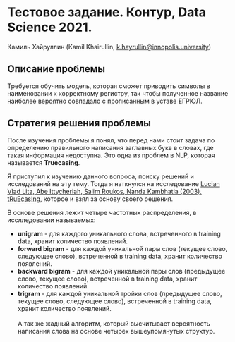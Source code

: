 # Тестовое задание. Контур, Data Science 2021.
Камиль Хайруллин (Kamil Khairullin, k.hayrullin@innopolis.university)

## Описание проблемы

Требуется обучить модель, которая сможет приводить символы в наименовании к корректному регистру, так чтобы полученное название наиболее вероятно совпадало с прописанным в уставе ЕГРЮЛ.

## Стратегия решения проблемы

После изучения проблемы я понял, что перед нами стоит задача по определению правильного написания заглавных букв в словах, где такая информация недоступна. Это одна из проблем в NLP, которая называется **Truecasing**. 

Я приступил к изучению данного вопроса, поиску решений и исследований на эту тему. Тогда я наткнулся на исследование [Lucian Vlad Lita, Abe Ittycheriah, Salim Roukos, Nanda Kambhatla (2003). tRuEcasIng](https://www.cs.cmu.edu/~llita/papers/lita.truecasing-acl2003.pdf), которое и взял за основу своего решения. 

В основе решения лежит четыре частотных распределения, в исслледовании называемых:
- **unigram** - для каждого уникального слова, встреченного в training data, хранит количество появлений.
- **forward bigram** - для каждой уникальной пары слов (текущее слово, следующее слово), встреченной в training data, хранит количество появлений.
- **backward bigram** - для каждой уникальной пары слов (предыдущее слово, текущее слово), встреченной в training data, хранит количество появлений.
- **trigram** - для каждой уникальной тройки слов (предыдущее слово, текущее слово, следующее слово), встреченной в training data, хранит количество появлений. \
\
А так же жадный алгоритм, который высчитывает вероятность написания слова на основе четырёх вышеупомянутых структур.

